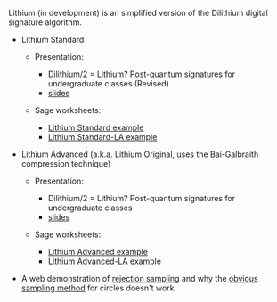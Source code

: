 Lithium (in development) is an simplified version of the Dilithium digital signature
algorithm.

- Lithium Standard

	- Presentation: 	
		- Dilithium/2 = Lithium? Post-quantum signatures for undergraduate classes (Revised)
		- [slides](https://github.com/joshuarbholden/Lithium/blob/main/Lithium-standard/lithium-standard-talk.pdf)

	- Sage worksheets:
		- [Lithium Standard example](https://github.com/joshuarbholden/Lithium/blob/main/Lithium-standard/lithium-standard-example.ipynb)
		- [Lithium Standard-LA example](https://github.com/joshuarbholden/Lithium/blob/main/Lithium-standard/lithium-standard-LA-example.ipynb)
		
- Lithium Advanced (a.k.a. Lithium Original, uses the Bai-Galbraith compression technique)

	- Presentation: 	
		- Dilithium/2 = Lithium? Post-quantum signatures for undergraduate classes
		- [slides](https://github.com/joshuarbholden/Lithium/blob/main/Lithium-advanced/lithium-talk.pdf)

	- Sage worksheets:
		- [Lithium Advanced example](https://github.com/joshuarbholden/Lithium/blob/main/Lithium-advanced/Lithium%20example.ipynb)
		- [Lithium Advanced-LA example](https://github.com/joshuarbholden/Lithium/blob/main/Lithium-advanced/Lithium-LA%20example.ipynb)

- A web demonstration of [rejection sampling](rejection-sampling-demo.html) and why the [obvious sampling method](nonuniform-sampling-demo.html) for circles doesn't work.